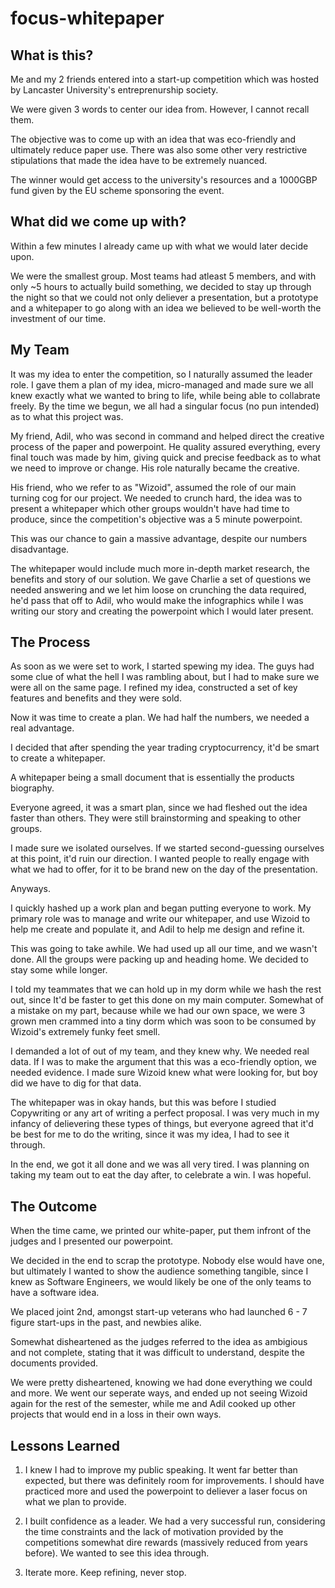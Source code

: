 # focus-whitepaper

## What is this?

Me and my 2 friends entered into a start-up competition which was hosted by Lancaster University's entreprenurship society.

We were given 3 words to center our idea from. However, I cannot recall them.

The objective was to come up with an idea that was eco-friendly and ultimately reduce paper use. There was also some other very restrictive stipulations that made the idea have to be extremely nuanced.

The winner would get access to the university's resources and a 1000GBP fund given by the EU scheme sponsoring the event.

## What did we come up with?

Within a few minutes I already came up with what we would later decide upon.

We were the smallest group. Most teams had atleast 5 members, and with only ~5 hours to actually build something, we decided to stay up through the night so that we could not only deliever a presentation, but a prototype and a whitepaper to go along with an idea we believed to be well-worth the investment of our time.

## My Team

It was my idea to enter the competition, so I naturally assumed the leader role. I gave them a plan of my idea, micro-managed and made sure we all knew exactly what we wanted to bring to life, while being able to collabrate freely. By the time we begun, we all had a singular focus (no pun intended) as to what this project was.

My friend, Adil, who was second in command and helped direct the creative process of the paper and powerpoint. He quality assured everything, every final touch was made by him, giving quick and precise feedback as to what we need to improve or change. His role naturally became the creative.

His friend, who we refer to as "Wizoid", assumed the role of our main turning cog for our project. We needed to crunch hard, the idea was to present a whitepaper which other groups wouldn't have had time to produce, since the competition's objective was a 5 minute powerpoint. 

This was our chance to gain a massive advantage, despite our numbers disadvantage.

The whitepaper would include much more in-depth market research, the benefits and story of our solution. We gave Charlie a set of questions we needed answering and we let him loose on crunching the data required, he'd pass that off to Adil, who would make the infographics while I was writing our story and creating the powerpoint which I would later present.

## The Process

As soon as we were set to work, I started spewing my idea. The guys had some clue of what the hell I was rambling about, but I had to make sure we were all on the same page. I refined my idea, constructed a set of key features and benefits and they were sold.

Now it was time to create a plan. We had half the numbers, we needed a real advantage.

I decided that after spending the year trading cryptocurrency, it'd be smart to create a whitepaper.

A whitepaper being a small document that is essentially the products biography.

Everyone agreed, it was a smart plan, since we had fleshed out the idea faster than others. They were still brainstorming and speaking to other groups.

I made sure we isolated ourselves. If we started second-guessing ourselves at this point, it'd ruin our direction. I wanted people to really engage with what we had to offer, for it to be brand new on the day of the presentation.

Anyways.

I quickly hashed up a work plan and began putting everyone to work. My primary role was to manage and write our whitepaper, and use Wizoid to help me create and populate it, and Adil to help me design and refine it.

This was going to take awhile. We had used up all our time, and we wasn't done. All the groups were packing up and heading home. We decided to stay some while longer.

I told my teammates that we can hold up in my dorm while we hash the rest out, since It'd be faster to get this done on my main computer. Somewhat of a mistake on my part, because while we had our own space, we were 3 grown men crammed into a tiny dorm which was soon to be consumed by Wizoid's extremely funky feet smell.

I demanded a lot of out of my team, and they knew why. We needed real data. If I was to make the argument that this was a eco-friendly option, we needed evidence. I made sure Wizoid knew what were looking for, but boy did we have to dig for that data.

The whitepaper was in okay hands, but this was before I studied Copywriting or any art of writing a perfect proposal. I was very much in my infancy of delievering these types of things, but everyone agreed that it'd be best for me to do the writing, since it was my idea, I had to see it through.

In the end, we got it all done and we was all very tired. I was planning on taking my team out to eat the day after, to celebrate a win. I was hopeful.

## The Outcome

When the time came, we printed our white-paper, put them infront of the judges and I presented our powerpoint.

We decided in the end to scrap the prototype. Nobody else would have one, but ultimately I wanted to show the audience something tangible, since I knew as Software Engineers, we would likely be one of the only teams to have a software idea.

We placed joint 2nd, amongst start-up veterans who had launched 6 - 7 figure start-ups in the past, and newbies alike.

Somewhat disheartened as the judges referred to the idea as ambigious and not complete, stating that it was difficult to understand, despite the documents provided.

We were pretty disheartened, knowing we had done everything we could and more. We went our seperate ways, and ended up not seeing Wizoid again for the rest of the semester, while me and Adil cooked up other projects that would end in a loss in their own ways.

## Lessons Learned

1. I knew I had to improve my public speaking. It went far better than expected, but there was definitely room for improvements. I should have practiced more and used the powerpoint to deliever a laser focus on what we plan to provide.

2. I built confidence as a leader. We had a very successful run, considering the time constraints and the lack of motivation provided by the competitions somewhat dire rewards (massively reduced from years before). We wanted to see this idea through.

3. Iterate more. Keep refining, never stop.
